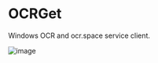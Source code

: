 # OCRGet
Windows OCR and ocr.space service client.

![image](https://user-images.githubusercontent.com/5970554/211131746-5440476d-fb46-4eba-a04a-fe1650ea88f9.png)

